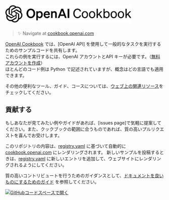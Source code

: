 <a href="https://cookbook.openai.com" target="_blank">
  <picture>
    <source media="(prefers-color-scheme: dark)" srcset="/images/openai-cookbook-white.png" style="max-width: 100%; width: 400px; margin-bottom: 20px">
    <img alt="OpenAI Cookbook Logo" src="/images/openai-cookbook.png" width="400px">
  </picture>
</a>

<h3></h3>

> ✨ Navigate at [cookbook.openai.com](https://cookbook.openai.com)

[OpenAI Cookbook](https://github.com/openai/openai-cookbook) では、[OpenAI API] を使用して一般的なタスクを実行するためのサンプルコードを共有します。  
これらの例を実行するには、OpenAI アカウントとAPI キーが必要です。（[無料アカウントを作成](https://beta.openai.com/signup)）  
ほとんどのコード例は Python で記述されていますが、概念はどの言語でも適用できます。

その他の便利なツール、ガイド、コースについては、[ウェブ上の関連リソース](https://cookbook.openai.com/related_resources)をチェックしてください。

## 貢献する

もしあなたが見てみたい例やガイドがあれば、[issues page]で気軽に提案してください。また、クックブックの範囲に合うものであれば、質の高いプルリクエストを喜んでお受けします。

このリポジトリの内容は、[registry.yaml](/registry.yaml) に基づいて自動的に [cookbook.openai.com](https://cookbook.openai.com) にレンダリングされます。
新しいサンプルを投稿するときは、[registry.yaml](/registry.yaml)  に新しいエントリを追加して、ウェブサイトにレンダリングされるようにしてください。

質の高いコントリビュートを行うためのガイダンスとして、[ドキュメントを良いものにするためのガイド](https://cookbook.openai.com/what_makes_documentation_good) を参照してください。

[![GitHubコードスペースで開く](https://github.com/codespaces/badge.svg)](https://github.com/codespaces/new?hide_repo_select=true&ref=main)
